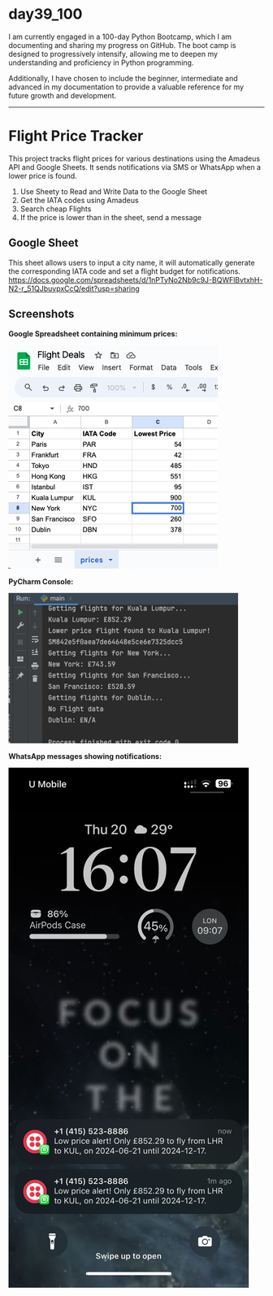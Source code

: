 # day39_100
I am currently engaged in a 100-day Python Bootcamp, which I am documenting and sharing my progress on GitHub. The boot camp is designed to progressively intensify, allowing me to deepen my understanding and proficiency in Python programming.

Additionally, I have chosen to include the beginner, intermediate and advanced in my documentation to provide a valuable reference for my future growth and development.

----------
# Flight Price Tracker
This project tracks flight prices for various destinations using the Amadeus API and Google Sheets. It sends notifications via SMS or WhatsApp when a lower price is found.

1. Use Sheety to Read and Write Data to the Google Sheet
2. Get the IATA codes using Amadeus
3. Search cheap Flights
4. If the price is lower than in the sheet, send a message

## Google Sheet
This sheet allows users to input a city name, it will automatically generate the corresponding IATA code and set a flight budget for notifications. 
https://docs.google.com/spreadsheets/d/1nPTyNo2Nb9c9J-BQWFlBvtxhH-N2-r_51QJbuvpxCcQ/edit?usp=sharing

## Screenshots
__Google Spreadsheet containing minimum prices:__

![](https://github.com/AlvinChin1608/day39_100/blob/main/Google_Spreadsheet_screenshot.png)

__PyCharm Console:__

![](https://github.com/AlvinChin1608/day39_100/blob/main/console_run_screenshot.png)

__WhatsApp messages showing notifications:__

![](https://github.com/AlvinChin1608/day39_100/blob/main/whatsapp_screenshot.PNG)
